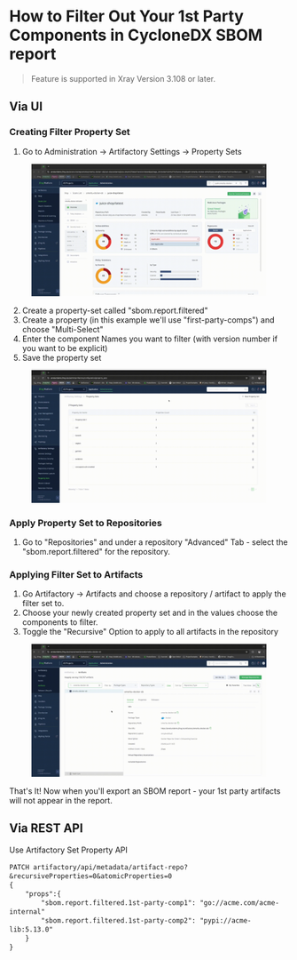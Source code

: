 # How to Filter Out Your 1st Party Components in CycloneDX SBOM report

> Feature is supported in Xray Version 3.108 or later.

## Via UI

### Creating Filter Property Set

1. Go to Administration -> Artifactory Settings -> Property Sets

<figure><img src="../../.gitbook/assets/1st_party_first.gif" alt=""><figcaption></figcaption></figure>

2. Create a property-set called "sbom.report.filtered"
3. Create a property (in this example we'll use "first-party-comps") and choose "Multi-Select"
4. Enter the component Names you want to filter (with version number if you want to be explicit)
5. Save the property set

<figure><img src="../../.gitbook/assets/1st_party_second.gif" alt=""><figcaption></figcaption></figure>

### Apply Property Set to Repositories

1. Go to "Repositories" and under a repository "Advanced" Tab - select the "sbom.report.filtered" for the repository.

### Applying Filter Set to Artifacts

1. Go Artifactory -> Artifacts and choose a repository / artifact to apply the filter set to.
2. Choose your newly created property set and in the values choose the components to filter.
3. Toggle the "Recursive" Option to apply to all artifacts in the repository

<figure><img src="../../.gitbook/assets/1st_party_third.gif" alt=""><figcaption></figcaption></figure>

That's It! Now when you'll export an SBOM report - your 1st party artifacts will not appear in the report.

## Via REST API

Use Artifactory Set Property API

```
PATCH artifactory/api/metadata/artifact-repo?&recursiveProperties=0&atomicProperties=0
{
    "props":{
        "sbom.report.filtered.1st-party-comp1": "go://acme.com/acme-internal"
        "sbom.report.filtered.1st-party-comp2": "pypi://acme-lib:5.13.0"
    }
}
```
